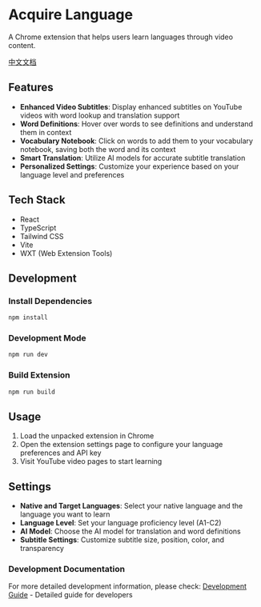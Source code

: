 # Acquire Language

A Chrome extension that helps users learn languages through video content.

[中文文档](README-cn.md)

## Features

- **Enhanced Video Subtitles**: Display enhanced subtitles on YouTube videos with word lookup and translation support
- **Word Definitions**: Hover over words to see definitions and understand them in context
- **Vocabulary Notebook**: Click on words to add them to your vocabulary notebook, saving both the word and its context
- **Smart Translation**: Utilize AI models for accurate subtitle translation
- **Personalized Settings**: Customize your experience based on your language level and preferences

## Tech Stack

- React
- TypeScript
- Tailwind CSS
- Vite
- WXT (Web Extension Tools)

## Development

### Install Dependencies

```bash
npm install
```

### Development Mode

```bash
npm run dev
```

### Build Extension

```bash
npm run build
```

## Usage

1. Load the unpacked extension in Chrome
2. Open the extension settings page to configure your language preferences and API key
3. Visit YouTube video pages to start learning

## Settings

- **Native and Target Languages**: Select your native language and the language you want to learn
- **Language Level**: Set your language proficiency level (A1-C2)
- **AI Model**: Choose the AI model for translation and word definitions
- **Subtitle Settings**: Customize subtitle size, position, color, and transparency

### Development Documentation

For more detailed development information, please check:
[Development Guide](docs/DEVELOPMENT.md) - Detailed guide for developers
